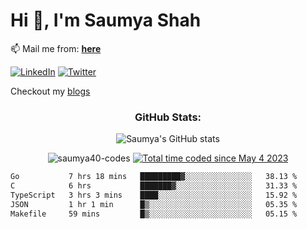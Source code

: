 <h1>Hi 👋, I'm Saumya Shah</h1>
<p align="left">
  📫 Mail me from: <a href="mailto:saumya40.imp@gmail.com"><strong>here</strong></a>
</p>

[![LinkedIn](https://img.shields.io/badge/linkedin-%231E77B5.svg?&style=flat&logo=linkedin&logoColor=white)](https://www.linkedin.com/in/saumya-shah-326537252)
[![Twitter](https://img.shields.io/badge/twitter-%2300acee.svg?&style=flat&logo=twitter&logoColor=white)](https://twitter.com/Saumya_Codes)


Checkout my [blogs](https://saumya-shah.vercel.app/blogs) 

<h3 align="center">GitHub Stats:</h3>

<p align="center">
  <img src="https://github-readme-stats.vercel.app/api?username=Saumya40-codes&count_private=true&include_all_commits=true&hide_border=true&show_icons=true&count_private=true&title_color=ffffff&text_color=c9cacc&icon_color=58a6ff&bg_color=161b22" alt="Saumya's GitHub stats" />
</p>
<p align="center">
  <img src="https://komarev.com/ghpvc/?username=saumya40-codes&label=Profile%20views&color=0e75b6&style=flat" alt="saumya40-codes" />
  <a href="https://wakatime.com/@815bd657-1e55-46b5-8f92-b98ad55fc354"><img src="https://wakatime.com/badge/user/815bd657-1e55-46b5-8f92-b98ad55fc354.svg" alt="Total time coded since May 4 2023" /></a>
</p>

<!--START_SECTION:waka-->

```txt
Go           7 hrs 18 mins   █████████▓░░░░░░░░░░░░░░░   38.13 %
C            6 hrs           ███████▓░░░░░░░░░░░░░░░░░   31.33 %
TypeScript   3 hrs 3 mins    ████░░░░░░░░░░░░░░░░░░░░░   15.92 %
JSON         1 hr 1 min      █▒░░░░░░░░░░░░░░░░░░░░░░░   05.35 %
Makefile     59 mins         █▒░░░░░░░░░░░░░░░░░░░░░░░   05.15 %
```

<!--END_SECTION:waka-->
